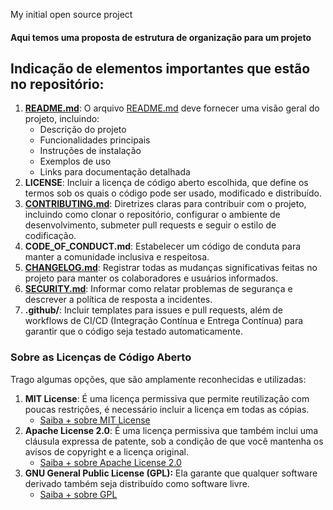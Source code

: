 My initial open source project 

#### Aqui temos uma proposta de estrutura de organização para um projeto

## Indicação de elementos importantes que estão no repositório: 

1. [**README.md**](http://readme.md/): O arquivo [README.md](http://readme.md/) deve fornecer uma visão geral do projeto, incluindo:
    - Descrição do projeto
    - Funcionalidades principais
    - Instruções de instalação
    - Exemplos de uso
    - Links para documentação detalhada
2. **LICENSE**: Incluir a licença de código aberto escolhida, que define os termos sob os quais o código pode ser usado, modificado e distribuído.
3. [**CONTRIBUTING.md**](http://contributing.md/): Diretrizes claras para contribuir com o projeto, incluindo como clonar o repositório, configurar o ambiente de desenvolvimento, submeter pull requests e seguir o estilo de codificação.
4. **CODE_OF_CONDUCT.md**: Estabelecer um código de conduta para manter a comunidade inclusiva e respeitosa.
5. [**CHANGELOG.md**](http://changelog.md/): Registrar todas as mudanças significativas feitas no projeto para manter os colaboradores e usuários informados.
6. [**SECURITY.md**](http://security.md/): Informar como relatar problemas de segurança e descrever a política de resposta a incidentes.
7. **.github/**: Incluir templates para issues e pull requests, além de workflows de CI/CD (Integração Contínua e Entrega Contínua) para garantir que o código seja testado automaticamente.

### Sobre as Licenças de Código Aberto

Trago algumas opções, que são amplamente reconhecidas e utilizadas:

1. **MIT License**: É uma licença permissiva que permite reutilização com poucas restrições, é necessário incluir a licença em todas as cópias.
    - [Saiba + sobre MIT License](https://opensource.org/licenses/MIT)
2. **Apache License 2.0**: É uma licença permissiva que também inclui uma cláusula expressa de patente, sob a condição de que você mantenha os avisos de copyright e a licença original.
    - [Saiba + sobre  Apache License 2.0](https://www.apache.org/licenses/LICENSE-2.0)
3. **GNU General Public License (GPL):** Ela garante que qualquer software derivado também seja distribuído como software livre.
    - [Saiba + sobre GPL](https://www.gnu.org/licenses/gpl-3.0.html)
